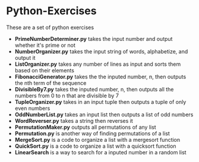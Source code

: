 # Python-Exercises
These are a set of python exercises

- **PrimeNumberDeterminer.py** takes the input number and output whether it's prime or not
- **NumberOrganizer.py** takes the input string of words, alphabetize, and output it
- **ListOrganizer.py** takes any number of lines as input and sorts them based on their elements
- **FibonacciGenerator.py** takes the the inputed number, n, then outputs the nth term of the sequence
- **DivisibleBy7.py** takes the inputed number, n, then outputs all the numbers from 0 to n that are divisible by 7
- **TupleOrganizer.py** takes in an input tuple then outputs a tuple of only even numbers
- **OddNumberList.py** takes an input list then outputs a list of odd numbers
- **WordReverser.py** takes a string then reverses it 
- **PermutationMaker.py** outputs all permutations of any list
- **Permutation.py** is another way of finding permutations of a list
- **MergeSort.py** is a code to organize a list with a mergesort function
- **QuickSort.py** is a code to organize a list with a quicksort function
- **LinearSearch** is a way to search for a inputed number in a random list
